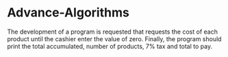 # Advance-Algorithms
The development of a program is requested that requests the cost of each product until the
cashier enter the value of zero. Finally, the program should print the total
accumulated, number of products, 7% tax and total to pay.